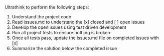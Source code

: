 Ultrathink to perform the following steps:
1. Understand the project code
2. Read issues.md to understand the [x] closed and [ ] open issues
3. Develop the open issues using test driven development
4. Run all project tests to ensure nothing is broken
5. Once all tests pass, update the issues.md file on completed issues with [x]
6. Summarize the solution below the completed issue
